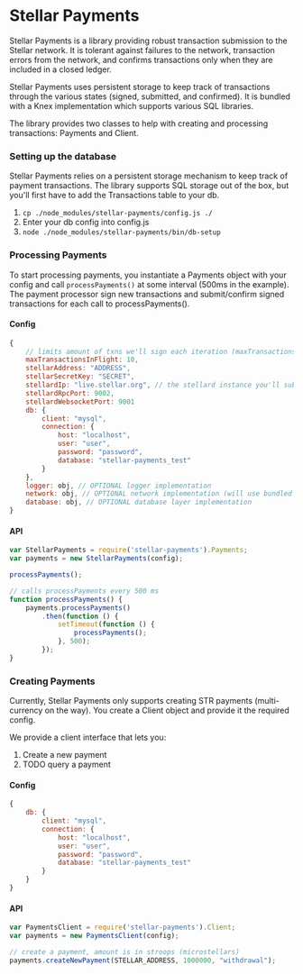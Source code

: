 Stellar Payments
=====================

Stellar Payments is a library providing robust transaction submission to the Stellar network.
It is tolerant against failures to the network, transaction errors from the network, and
confirms transactions only when they are included in a closed ledger.

Stellar Payments uses persistent storage to keep track of transactions through the various states
(signed, submitted, and confirmed). It is bundled with a Knex implementation which supports various
SQL libraries.

The library provides two classes to help with creating and processing transactions: Payments and Client.

### Setting up the database
Stellar Payments relies on a persistent storage mechanism to keep track of payment transactions. The library supports
SQL storage out of the box, but you'll first have to add the Transactions table to your db.

1. `cp ./node_modules/stellar-payments/config.js ./`
2. Enter your db config into config.js
3. `node ./node_modules/stellar-payments/bin/db-setup`

### Processing Payments
To start processing payments, you instantiate a Payments object with your config and call `processPayments()` at
some interval (500ms in the example). The payment processor sign new transactions and submit/confirm signed transactions
for each call to processPayments().

#### Config
```js
{
    // limits amount of txns we'll sign each iteration (maxTransactionsInFlight only sign (max - (signed submitted unconfirmed txns)))
    maxTransactionsInFlight: 10,
    stellarAddress: "ADDRESS",
    stellarSecretKey: "SECRET",
    stellardIp: "live.stellar.org", // the stellard instance you'll submit transactions to
    stellardRpcPort: 9002,
    stellardWebsocketPort: 9001
    db: {
        client: "mysql",
        connection: {
            host: "localhost",
            user: "user",
            password: "password",
            database: "stellar-payments_test"
        }
    },
    logger: obj, // OPTIONAL logger implementation
    network: obj, // OPTIONAL network implementation (will use bundled network by default)
    database: obj, // OPTIONAL database layer implementation
}
```
#### API
```js
var StellarPayments = require('stellar-payments').Payments;
var payments = new StellarPayments(config);

processPayments();

// calls processPayments every 500 ms
function processPayments() {
    payments.processPayments()
        .then(function () {
            setTimeout(function () {
                processPayments();
            }, 500);
        });
}

```

### Creating Payments
Currently, Stellar Payments only supports creating STR payments (multi-currency on the way). You create a Client
object and provide it the required config.

We provide a client interface that lets you:
1. Create a new payment
2. TODO query a payment

#### Config
```js
{
    db: {
        client: "mysql",
        connection: {
            host: "localhost",
            user: "user",
            password: "password",
            database: "stellar-payments_test"
        }
    }
}
```
#### API
```js
var PaymentsClient = require('stellar-payments').Client;
var payments = new PaymentsClient(config);

// create a payment, amount is in stroops (microstellars)
payments.createNewPayment(STELLAR_ADDRESS, 1000000, "withdrawal");
```
